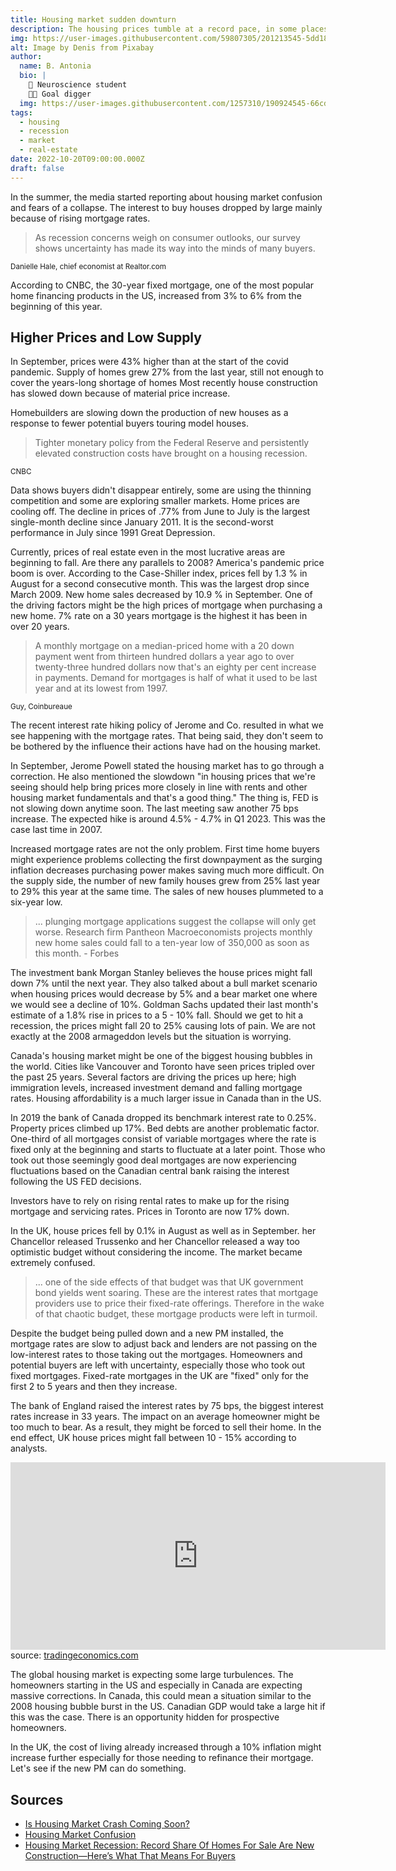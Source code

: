 ```yaml
---
title: Housing market sudden downturn
description: The housing prices tumble at a record pace, in some places more than in other 
img: https://user-images.githubusercontent.com/59807305/201213545-5dd1806c-1fa0-4065-b392-0ec612664334.jpg
alt: Image by Denis from Pixabay 
author: 
  name: B. Antonia
  bio: |
    🧠 Neuroscience student
    🦸🏼 Goal digger
  img: https://user-images.githubusercontent.com/1257310/190924545-66cd79f4-445a-41d5-9cd4-f29d00d3619c.jpg
tags:
  - housing
  - recession 
  - market
  - real-estate 
date: 2022-10-20T09:00:00.000Z
draft: false
---
```



In the summer, the media started reporting about housing market confusion and fears of a collapse. The interest to buy houses dropped by large mainly because of rising mortgage rates. 

> As recession concerns weigh on consumer outlooks, our survey shows uncertainty has made its way into the minds of many buyers.

<sub>Danielle Hale, chief economist at Realtor.com</sub>


According to CNBC, the 30-year fixed mortgage, one of the most popular home financing products in the US, increased from 3% to 6% from the beginning of this year.


## Higher Prices and Low Supply

In September, prices were 43% higher than at the start of the covid pandemic.
Supply of homes grew 27% from the last year, still not enough to cover the years-long shortage of homes
Most recently house construction has slowed down because of material price increase.

Homebuilders are slowing down the production of new houses as a response to fewer potential buyers touring model houses.

> Tighter monetary policy from the Federal Reserve and persistently elevated construction costs have brought on a housing recession.

<sub>CNBC</sub>


Data shows buyers didn't disappear entirely, some are using the thinning competition and some are exploring smaller markets.
Home prices are cooling off. The decline in prices of .77% from June to July is the largest single-month decline since January 2011. 
It is the second-worst performance in July since 1991 Great Depression. 


Currently, prices of real estate even in the most lucrative areas are beginning to fall. Are there any parallels to 2008? 
America's pandemic price boom is over. According to the Case-Shiller index, prices fell by 1.3 % in August for a second consecutive month. This was the largest drop since March 2009. New home sales decreased by 10.9 % in September. One of the driving factors might be the high prices of mortgage when purchasing a new home. 7% rate on a 30 years mortgage is the highest it has been in over 20 years. 


> A monthly mortgage on a median-priced home with a 20 down payment went from thirteen hundred dollars a year ago to over twenty-three hundred dollars now
that's an eighty per cent increase in payments. Demand for mortgages is half of what it used to be last year and at its lowest from 1997.

<sub>Guy, Coinbureaue</sub>

The recent interest rate hiking policy of Jerome and Co. resulted in what we see happening with the mortgage rates. That being said, they don't seem to be bothered by the influence their actions have had on the housing market.  

In September, Jerome Powell stated the housing market has to go through a correction. He also mentioned the slowdown "in housing prices that
we're seeing should help bring prices more closely in line with rents and other housing market fundamentals and that's a good thing." 
The thing is, FED is not slowing down anytime soon. The last meeting saw another 75 bps increase. The expected hike is around 4.5% - 4.7% in Q1 2023. This was the case last time in 2007. 

Increased mortgage rates are not the only problem. First time home buyers might experience problems collecting the first downpayment as the surging inflation decreases purchasing power makes saving much more difficult. On the supply side, the number of new family houses grew from 25% last year to 29% this year at the same time. The sales of new houses plummeted to a six-year low. 

> ... plunging mortgage applications suggest the collapse will only get worse. Research firm Pantheon Macroeconomists projects monthly new home sales could fall to a ten-year low of 350,000 as soon as this month. - Forbes

The investment bank Morgan Stanley believes the house prices might fall down 7% until the next year. They also talked about a bull market scenario when housing prices would decrease by 5% and a bear market one where we would see a decline of 10%. Goldman Sachs updated their last month's estimate of a 1.8% rise in prices to a 5 - 10% fall. Should we get to hit a recession, the prices might fall 20 to 25% causing lots of pain. We are not exactly at the 2008 armageddon levels but the situation is worrying.

Canada's housing market might be one of the biggest housing bubbles in the world. Cities like Vancouver and Toronto have seen prices tripled over the past 25 years. Several factors are driving the prices up here; high immigration levels, increased investment demand and falling mortgage rates. Housing affordability is a much larger issue in Canada than in the US.

In 2019 the bank of Canada dropped its benchmark interest rate to 0.25%. Property prices climbed up 17%. Bed debts are another problematic factor. One-third of all mortgages consist of variable mortgages where the rate is fixed only at the beginning and starts to fluctuate at a later point. Those who took out those seemingly good deal mortgages are now experiencing fluctuations based on the Canadian central bank raising the interest following the US FED decisions. 

Investors have to rely on rising rental rates to make up for the rising mortgage and servicing rates. Prices in Toronto are now 17% down. 

In the UK, house prices fell by 0.1% in August as well as in September. her Chancellor released Trussenko and her Chancellor released a way too optimistic budget without considering the income. The market became extremely confused. 

> ... one of the side effects of that budget was that UK government bond yields went soaring. These are the interest rates that mortgage providers
use to price their fixed-rate offerings. Therefore in the wake of that chaotic budget, these mortgage products were left in turmoil.

Despite the budget being pulled down and a new PM installed, the mortgage rates are slow to adjust back and lenders are not passing on the low-interest rates to those taking out the mortgages. Homeowners and potential buyers are left with uncertainty, especially those who took out fixed mortgages. Fixed-rate mortgages in the UK are "fixed" only for the first 2 to 5 years and then they increase. 

The bank of England raised the interest rates by 75 bps, the biggest interest rates increase in 33 years. The impact on an average homeowner might be too much to bear. As a result, they might be forced to sell their home. In the end effect, UK house prices might fall between 10 - 15% according to analysts. 

<iframe src='https://d3fy651gv2fhd3.cloudfront.net/embed/?s=cclr&v=202210261556V20220312&d1=20171107&h=300&w=600' height='300' width='600'  frameborder='0' scrolling='no'></iframe><br />source: <a href='https://tradingeconomics.com/canada/interest-rate'>tradingeconomics.com</a>

The global housing market is expecting some large turbulences. The homeowners starting in the US and especially in Canada are expecting massive corrections. In Canada, this could mean a situation similar to the 2008 housing bubble burst in the US. Canadian GDP would take a large hit if this was the case. There is an opportunity hidden for prospective homeowners.

In the UK, the cost of living already increased through a 10% inflation might increase further especially for those needing to refinance their mortgage. Let's see if the new PM can do something. 

## Sources
 
- [Is Housing Market Crash Coming Soon?](https://www.youtube.com/watch?v=ueqKUCYPDZ4)
- [Housing Market Confusion](https://www.cnbc.com/2022/09/09/housing-market-confusion-whats-happening-next.html)
- [Housing Market Recession: Record Share Of Homes For Sale Are New Construction—Here’s What That Means For Buyers](https://www.forbes.com/sites/jonathanponciano/2022/11/08/housing-market-recession-record-share-of-homes-for-sale-are-new-construction-heres-what-that-means-for-buyers/)
